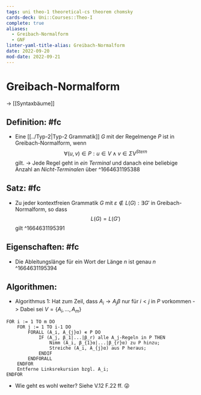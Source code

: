 ```yaml
---
tags: uni theo-1 theoretical-cs theorem chomsky
cards-deck: Uni::Courses::Theo-I
complete: true
aliases:
  - Greibach-Normalform
  - GNF
linter-yaml-title-alias: Greibach-Normalform
date: 2022-09-20
mod-date: 2022-09-21
---
```


# Greibach-Normalform
-> [[Syntaxbäume]]

## Definition: #fc
- Eine [[../Typ-2|Typ-2 Grammatik]] $G$ mit der Regelmenge $P$ ist in Greibach-Normalform, wenn $$\forall(u,v)\in P:u\in V\wedge v\in\Sigma V^{Stern}$$ gilt.
	-> Jede Regel geht in *ein Terminal* und danach eine beliebige Anzahl an *Nicht-Terminalen* über
^1664631195388

## Satz: #fc
- Zu jeder kontextfreien Grammatik $G$ mit $\varepsilon\notin L(G):\exists G'$ in Greibach-Normalform, so dass $$L(G)=L(G')$$ gilt
^1664631195391

## Eigenschaften: #fc
- Die Ableitungslänge für ein Wort der Länge $n$ ist genau $n$
^1664631195394

## Algorithmen:
- Algorithmus 1: Hat zum Zeil, dass $A_i\rightarrow A_j\beta$ nur für $i<j$ in $P$ vorkommen
	-> Dabei sei $V=\{A_i,\dots,A_m\}$
```
FOR i := 1 TO m DO
	FOR j := 1 TO i-1 DO
		FORALL (A_i, A_{j}α) ∊ P DO
			IF (A_j, β_1|...|β_r) alle A_j-Regeln in P THEN
				Nimm (A_i, β_{1}α|...|β_{r}α) zu P hinzu;
				Streiche (A_i, A_{j}α) aus P heraus;
			ENDIF
		ENDFORALL
	ENDFOR
	Entferne Linksrekursion bzgl. A_i;
ENDFOR
```
- Wie geht es wohl weiter? Siehe V.12 F.22 ff. 😜
